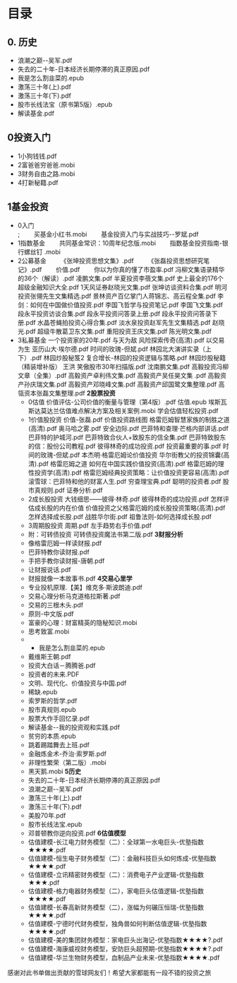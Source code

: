 # 目录
## 0. 历史
- 浪潮之巅--吴军.pdf
- 失去的二十年-日本经济长期停滞的真正原因.pdf
- 我是怎么割韭菜的.epub
- 激荡三十年(上).pdf
- 激荡三十年(下).pdf
- 股市长线法宝（原书第5版）.epub
- 解读基金.pdf
 
## 0投资入门
- 1小狗钱钱.pdf
- 2富爸爸穷爸爸.mobi
- 3财务自由之路.mobi
- 4打新秘籍.pdf
## 1基金投资
- 0入门<br>;
&#8195;&#8195;买基金小红书.mobi
&#8195;&#8195;基金投资入门与实战技巧--罗斌.pdf
- 1指数基金
&#8195;&#8195;共同基金常识：10周年纪念版.mobi
&#8195;&#8195;指数基金投资指南-银行螺丝钉 .mobi
- 2公募基金
&#8195;&#8195;《张坤投资思想文集》.pdf
&#8195;&#8195;《张磊投资思想研究笔记》.pdf
&#8195;&#8195;价值.pdf
&#8195;&#8195;你以为你真的懂了市盈率.pdf
冯柳文集语录精华的36个（解读）.pdf
凌鹏文集.pdf
半夏投资李蓓文集.pdf
史上最全的176个超级金融知识大全.pdf
1天风证券赵晓光文集.pdf
张坤访谈资料合集.pdf
明河投资张翎先生文集精选.pdf
景林资产百亿掌门人蒋锦志、高云程全集.pdf
李剑：如何在中国做价值投资.pdf
李国飞哲学与投资笔记.pdf
李国飞文集.pdf
段永平投资访谈合集.pdf
段永平投资问答录上册.pdf
段永平投资问答录下册.pdf
水晶苍蝇拍投资心得合集.pdf
淡水泉投资赵军先生文集精选.pdf
赵晓光.pdf
超级牛散葛卫东文集.pdf
重阳投资王庆文集.pdf
陈光明文集.pdf
- 3私募基金
	一个投资家的20年.pdf
	与天为敌  风险探索传奇(高清).pdf
	以交易为生 亚历山大·埃尔德.pdf
	时间的玫瑰-但斌.pdf
	林园北大演讲实录（上下）.pdf
	林园炒股秘笈2 复合增长-林园的投资逻辑与策略.pdf
	林园炒股秘籍（精装增补版） 王洪 笑傲股市30年扫描版.pdf
	沈南鹏文集.pdf
	高毅投资冯柳文章（全集）.pdf
	高毅资产卓利伟文集.pdf
	高毅资产吴任昊文集 .pdf
	高毅资产孙庆瑞文集.pdf
	高毅资产邓晓峰文集.pdf
	高毅资产邱国鹭文集整理.pdf
	高瓴资本张磊文集整理.pdf
**2股票投资**
	- 0估值
		价值评估-公司价值的衡量与管理（第4版）.pdf
		估值.epub
		埃斯瓦斯达莫达兰估值难点解决方案及相关案例.mobi
		学会估值轻松投资.pdf
	- 1价值股投资
		价值-张磊.pdf
		价值投资路线图 格雷厄姆智慧家族的制胜之道(高清).pdf
		奥马哈之雾.pdf
		安全边际.pdf
		巴菲特和查理·芒格内部讲话.pdf
		巴菲特的护城河.pdf
		巴菲特致合伙人+致股东的信全集.pdf
		巴菲特致股东的信：股份公司教程.pdf
		彼得林奇的成功投资.pdf
		投资最重要的事.pdf
		时间的玫瑰-但斌.pdf
		本杰明·格雷厄姆论价值投资 华尔街教父的投资锦囊(高清).pdf
		格雷厄姆之道  如何在中国实践价值投资(高清).pdf
		格雷厄姆的理性投资学(高清).pdf
		格雷厄姆经典投资策略：让价值投资更容易(高清).pdf
		滚雪球：巴菲特和他的财富人生.pdf
		穷查理宝典.pdf
		聪明的投资者.pdf
		股市真规则.pdf
		证券分析.pdf
	- 2成长股投资
		大钱细思——彼得·林奇.pdf
		彼得林奇的成功投资.pdf
		怎样评估成长股的内在价值 价值投资之父格雷厄姆的成长股投资策略(高清).pdf
		怎样选择成长股.pdf
		战胜华尔街.pdf
		祖鲁法则-如何选择成长股.pdf
	- 3周期股投资
		周期.pdf
		左手趋势右手价值.pdf
	- 附：可转债投资
		可转债投资魔法书第二版.pdf
**3财报分析**
	- 像格雷厄姆一样读财报.pdf
	- 巴菲特教你读财报.pdf
	- 手把手教你读财报-唐朝.pdf
	- 让财报说话.pdf
	- 财报就像一本故事书.pdf
**4交易心里学**
	- 专业投机原理.【美】维克多·斯波朗迪.pdf
	- 交易心理分析马克道格拉斯著.pdf
	- 交易的三根木头.pdf
	- 原则-中文版.pdf
	- 富豪的心理：财富精英的隐秘知识.mobi
	- 思考致富.mobi
	- - 我是怎么割韭菜的.epub
	- 戴维斯王朝.pdf
	- 投资大白话－腾腾爸.pdf
	- 投资者的未来.PDF
	- 文明、现代化、价值投资与中国.pdf
	- 稀缺.epub
	- 索罗斯的哲学.pdf
	- 股市真规则.epub
	- 股票大作手回忆录.pdf
	- 解读基金--我的投资观和实践.pdf
	- 贫穷的本质.epub
	- 跳着踢踏舞去上班.pdf
	- 金融炼金术-乔治·索罗斯.pdf
	- 非理性繁荣（第二版）.mobi
	- 黑天鹅.mobi
**5历史**
	- 失去的二十年-日本经济长期停滞的真正原因.pdf
	- 浪潮之巅--吴军.pdf
	- 激荡三十年(上).pdf
	- 激荡三十年(下).pdf
	- 美股70年.pdf
	- 股市长线法宝.epub
	- 邓普顿教你逆向投资.pdf
**6估值模型**
	- 估值建模-长江电力财务模型（二）：全球第一水电巨头-优塾指数★★★★.pdf
	- 估值建模-恒生电子财务模型（二）：金融科技巨头如何炼成-优塾指数★★★★.pdf
	- 估值建模-立讯精密财务模型（二）：消费电子产业逻辑-优塾指数★★★.pdf
	- 估值建模-格力电器财务模型（二），家电巨头估值逻辑-优塾指数★★★★.pdf
	- 估值建模-长春高新财务模型（二），涨幅为何碾压恒瑞-优塾指数★★★★.pdf
	- 估值建模-宁德时代财务模型，独角兽如何判断估值逻辑-优塾指数★★★★.pdf
	- 估值建模-美的集团财务模型：家电巨头出海记-优塾指数★★★★?.pdf
	- 估值建模-海康威视财务模型，安防巨头超预期-优塾指数★★★★?.pdf
	- 估值建模-华兰生物财务模型，血制品产业未来-优塾指数★★★★.pdf

感谢对此书单做出贡献的雪球网友们！希望大家都能有一段不错的投资之旅
